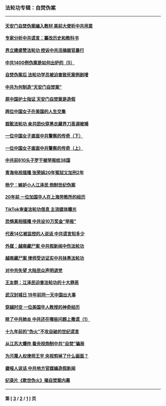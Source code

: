 ### 法轮功专辑：自焚伪案
---
#### [天安门自焚伪案编入教材 美前大使析中共用意](../../pages/nf5562/n13791932.md?08270430) 
#### [专家分析中共谎言：纂改历史和教科书](../../pages/nf5562/n13781542.md?08270430) 
#### [界立建盛赞法轮功 控诉中共活摘器官暴行](../../pages/nf5562/n13781971.md?08270430) 
#### [中共1400例伪案是如何出炉的（5）](../../pages/nf5562/n13226831.md?08270430) 
#### [自焚伪案后 法轮功学员被迫害致死案例剧增](../../pages/nf5562/n13190600.md?08270430) 
#### [中共为何制造“天安门自焚案”](../../pages/nf5562/n13183270.md?08270430) 
#### [原中国护士指证 天安门自焚案是造假](../../pages/nf5562/n13172289.md?08270430) 
#### [两位中国女子在美国的人生交集](../../pages/nf5562/n13156138.md?08270430) 
#### [栽赃法轮功 亲共团伙穿黑衣藏界刀高调被捕](../../pages/nf5562/n13073780.md?08270430) 
#### [一位中国女子直面中共警察的传奇（下）](../../pages/nf5562/n12989706.md?08270430) 
#### [一位中国女子直面中共警察的传奇（上）](../../pages/nf5562/n12985072.md?08270430) 
#### [中共前610头子罗干被举报给38国](../../pages/nf5562/n12975419.md?08270430) 
#### [青海电视插播 张荣娟20年冤狱又加刑2年](../../pages/nf5562/n12738166.md?08270430) 
#### [杨宁：嫉妒小人江泽民 炮制世纪伪案](../../pages/nf5562/n12724108.md?08270430) 
#### [20年前 一位加国华人在上海劳教所的经历](../../pages/nf5562/n12707932.md?08270430) 
#### [TikTok审查法轮功信息 主流媒体曝光](../../pages/nf5562/n12362336.md?08270430) 
#### [恐惧真相插播 中共设10万奖金“举报”](../../pages/nf5562/n12306396.md?08270430) 
#### [代表14亿被监控的人说话 中共谎言知多少](../../pages/nf5562/n12297484.md?08270430) 
#### [外媒：越南藏尸案 中共假新闻中伤法轮功](../../pages/nf5562/n12264411.md?08270430) 
#### [越南藏尸案 律师受访证实中共抹黑法轮功](../../pages/nf5562/n12261878.md?08270430) 
#### [对中共失望 大陆民众声明退党](../../pages/nf5562/n12187315.md?08270430) 
#### [王友群：江泽民迫害法轮功的十大罪恶](../../pages/nf5562/n12169074.md?08270430) 
#### [武汉封城日 19年前同一天中国出大事](../../pages/nf5562/n12150901.md?08270430) 
#### [穿越时空  一位美国华人教授的神奇经历](../../pages/nf5562/n12097460.md?08270430) 
#### [除了中共肺炎 中共还在哪些问题上撒谎（1）](../../pages/nf5562/n11955770.md?08270430) 
#### [十九年前的“伪火”不攻自破的世纪谎言](../../pages/nf5562/n11813238.md?08270430) 
#### [从江苏大爆炸 看央视炮制中共“自焚”骗局](../../pages/nf5562/n11140275.md?08270430) 
#### [为污蔑人权律师王宇 央视剪掉了什么画面？](../../pages/nf5562/n11130142.md?08270430) 
#### [聋哑人说话 中共地方官媒编造假新闻](../../pages/nf5562/n11006067.md?08270430) 
#### [纪录片《欺世伪火》揭自焚案内幕](../../pages/nf5562/n11002664.md?08270430) 

---
#### 第 [ [3](./3.md?08270430) / [2](./2.md?08270430) / [1](./1.md?08270430) ] 页
